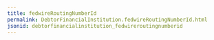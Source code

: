 ```yaml
---
title: fedwireRoutingNumberId
permalink: DebtorFinancialInstitution.fedwireRoutingNumberId.html
jsonid: debtorfinancialinstitution_fedwireroutingnumberid
---
```

